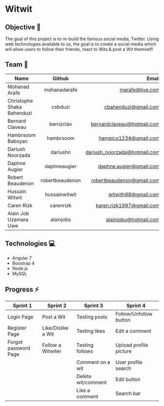 # Witwit

## Objective 🎯
The goal of this project is to re-build the famous social media, Twitter. Using web technologies available to us, the goal is to create a social media which will allow users to follow their friends, react to Wits & post a Wit themself!

## Team 👥
| Name          | Github        | Email  |
| ------------- |:-------------:| -----:|
| Mohanad Arafe | mohanadarafe | marafe@live.com |
| Christophe Shaka Bahenduzi | csbduzi | cbahenduzi@gmail.com |
| Bernard Claveau | bernzclav | bernardclaveau@hotmail.com |
| Hambrsoom Baboyan | hambrsoom | hampico1234@gmail.com |
| Dariush Noorzada | dariushn | dariush_noorzada@hotmail.com |
| Daphne Augier | daphneaugier | daphne.augier@gmail.com |
| Robert Beaudenon | robertbeaudenon | robertbeaudenon@gmail.com |
| Hussain Witwit | hussainwitwit | witwith88@gmail.com |
| Caren Rizk | carenrizk | karen.rizk1997@gmail.com |
| Alain Job Uzamara Uwe | alainjobs | alainjobu@hotmail.com |

## Technologies 💻
* Angular 7
* Boostrap 4
* Node.js
* MySQL

## Progress ⚡
| Sprint 1             | Sprint 2           |Sprint 3            |Sprint 4                 | 
| -------------        |-------------       | -------------      | -------------           | 
| Login Page           | Post a Wit         | Testing posts      | Follow/Unfollow button  |
| Register Page        | Like/Dislike a Wit | Testing likes      | Edit a comment          |
| Forgot password Page | Follow a Witwiter  | Testing follows    | Upload profile picture  |
|                      |                    | Comment on a wit   | User profile search     |
|                      |                    | Delete wit/comment | Edit button             |
|                      |                    | Like a comment     | Search bar              |
